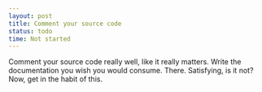 ```yaml
---
layout: post
title: Comment your source code
status: todo
time: Not started
---
```

Comment your source code really well, like it really matters.  Write the documentation you wish you would consume.  There.  Satisfying, is it not?  Now, get in the habit of this.

